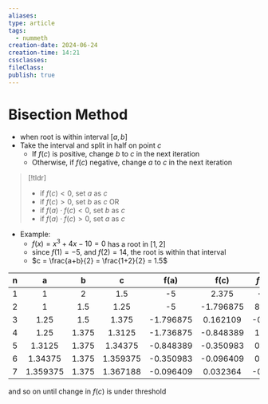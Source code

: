 ```yaml
---
aliases: 
type: article
tags:
  - nummeth
creation-date: 2024-06-24
creation-time: 14:21
cssclasses: 
fileClass: 
publish: true
---
```

# Bisection Method
- when root is within interval $[a, b]$
- Take the interval and split in half on point $c$
	- If $f(c)$ is positive, change $b$ to $c$ in the next iteration
	- Otherwise, if $f(c)$ negative, change $a$ to $c$ in the next iteration
> [!tldr]
> - if $f(c) < 0$, set $a$ as $c$
> - if $f(c) > 0$, set $b$ as $c$
> OR
> - if $f(a) \cdot f(c) < 0$, set $b$ as $c$
> - if $f(a) \cdot f(c) > 0$, set $a$ as $c$
- Example:
	- $f(x) = x^3 +4x - 10 = 0$ has a root in $[1, 2]$
	- since $f(1) = -5$, and $f(2) = 14$, the root is within that interval
	- $c = \frac{a+b}{2} = \frac{1+2}{2} = 1.5$

|  n  |    a     |   b   |    c     |   f(a)    |   f(c)    | $f(a) \cdot f(c)$ |
|:---:|:--------:|:-----:|:--------:|:---------:|:---------:|:-----------------:|
|  1  |    1     |   2   |   1.5    |    -5     |   2.375   |      -11.875      |
|  2  |    1     |  1.5  |   1.25   |    -5     | -1.796875 |     8.984375      |
|  3  |   1.25   |  1.5  |  1.375   | -1.796875 | 0.162109  |     -0.291290     |
|  4  |   1.25   | 1.375 |  1.3125  | -1.736875 | -0.848389 |     1.473545      |
|  5  |  1.3125  | 1.375 | 1.34375  | -0.848389 | -0.350983 |     0.297770      |
|  6  | 1.34375  | 1.375 | 1.359375 | -0.350983 | -0.096409 |     0.033838      |
|  7  | 1.359375 | 1.375 | 1.367188 | -0.096409 | 0.032364  |     -0.003120     |
and so on until change in $f(c)$ is under threshold 
